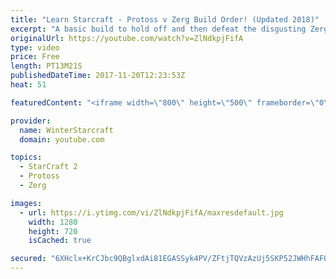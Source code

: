 ```yaml
---
title: "Learn Starcraft - Protoss v Zerg Build Order! (Updated 2018)"
excerpt: "A basic build to hold off and then defeat the disgusting Zerg! Meant for lower level players who have little direction, not for high level players looking for the dankest meta :) -- Watch live at https://www.twitch.tv/wintergaming"
originalUrl: https://youtube.com/watch?v=ZlNdkpjFifA
type: video
price: Free
length: PT13M21S
publishedDateTime: 2017-11-20T12:23:53Z
heat: 51

featuredContent: "<iframe width=\"800\" height=\"500\" frameborder=\"0\" src=\"https://www.youtube.com/embed/ZlNdkpjFifA\" allow=\"accelerometer; autoplay; encrypted-media; gyroscope; picture-in-picture\" allowfullscreen></iframe>"

provider:
  name: WinterStarcraft
  domain: youtube.com

topics:
  - StarCraft 2
  - Protoss
  - Zerg

images:
  - url: https://i.ytimg.com/vi/ZlNdkpjFifA/maxresdefault.jpg
    width: 1280
    height: 720
    isCached: true

secured: "6XHclx+KrCJbc9QBglxdAi81EGASSyk4PV/ZFtjTQVzAzUj5SKP52JWHhFAFOJIeZzhtZ8Um/iKf+vp/hm389704xnqZTLB2NneJNYdKY+Q3mybOD+mlj5cfnnS8KDiMNC57x2gCpHnBEqaf9CUiLgmVIY9yNw0UGHkuby5o10sMfVe1ufN6++phbX5FpwVrp1KLmdvJ3d9nmxXPlOoIUL/iJFTm1bp0u22CojrzqZ4x1X/iBZfr85Zh4hvXSzoc+DGzJ3ymKR/4GfuA2H84Xp83QT9dKgV8Bmjze0avBgHHuEBbqtc0p9TNn+/FW6v2akg3/KlX5GkOvHWEAeF5UrF5k+Ql3gxHjeWZ/Lvkg2i9vAy0MLc6pny2ByKA6Bu6/KOS/nEA3OUApRrbNXgGB4noMkF9ZUs9zx7YMP3q2JI=;4HK8rpQMtiJx3Vyl7DAEvg=="
---
```


